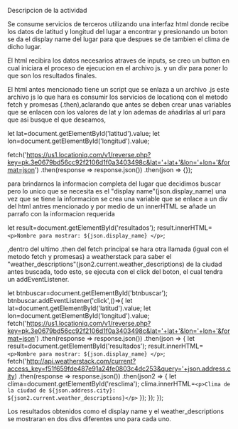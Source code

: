Descripcion de la actividad

Se consume servicios de terceros utilizando una interfaz html donde recibe los datos de latitud y longitud del lugar a encontrar y presionando un boton se da el display name del lugar para que despues se de tambien el clima de dicho lugar.

El html recibira los datos necesarios atraves de inputs, se creo un button en cual iniciara el proceso de ejecucion en el archivo js. y un div para poner lo que son los resultados finales.

El html antes mencionado tiene un script que se enlaza a un archivo .js este archivo js lo que hara es consumir los servicios de locationq con el metodo fetch y promesas (.then),aclarando que antes se deben crear unas variables que se enlacen con los valores de lat y lon ademas de añadirlas al url para que asi busque el que deseamos,

let lat=document.getElementById('latitud').value;
let lon=document.getElementById('longitud').value;

fetch('https://us1.locationiq.com/v1/reverse.php?key=pk.3e0679bd56cc92f2106d1f0a3403498c&lat='+lat+'&lon='+lon+'&format=json')
  .then(response => response.json())
  .then(json => {});

 para brindarnos la informacion completa del lugar que decidimos buscar pero lo unico que se necesita es el "display name"(json.display_name) una vez que se tiene la informacion se crea una variable que se enlace a un div del html antres mencionado y por medio de un innerHTML se añade un parrafo con la informacion requerida

let result=document.getElementById('resultados');
      result.innerHTML=`
      <p>Nombre para mostrar: ${json.display_name} </p>
      `;

,dentro del ultimo .then del fetch principal se hara otra llamada (igual con el metodo fetch y promesas) a weatherstack para saber el "weather_descriptions"(json2.current.weather_descriptions) de la ciudad antes buscada, todo esto, se ejecuta con el click del boton, el cual tendra un addEventListener.

let btnbuscar=document.getElementById('btnbuscar');
btnbuscar.addEventListener('click',()=>{
let lat=document.getElementById('latitud').value;
let lon=document.getElementById('longitud').value;
fetch('https://us1.locationiq.com/v1/reverse.php?key=pk.3e0679bd56cc92f2106d1f0a3403498c&lat='+lat+'&lon='+lon+'&format=json')
  .then(response => response.json())
  .then(json => {
      let result=document.getElementById('resultados');
      result.innerHTML=`
      <p>Nombre para mostrar: ${json.display_name} </p>
      `;
      fetch('http://api.weatherstack.com/current?access_key=f51f659fde487e91a24fe0803c4dc253&query='+json.address.city)
      .then(response => response.json())
      .then(json2 => {
          let clima=document.getElementById('resclima');
          clima.innerHTML=`
          <p>Clima de la ciudad de ${json.address.city}: ${json2.current.weather_descriptions}</p>
          `
      });
    });
});

Los resultados obtenidos como el display name y el weather_descriptions se mostraran en dos divs diferentes uno para cada uno.